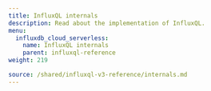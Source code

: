 ```yaml
---
title: InfluxQL internals
description: Read about the implementation of InfluxQL.
menu:
  influxdb_cloud_serverless:
    name: InfluxQL internals
    parent: influxql-reference
weight: 219

source: /shared/influxql-v3-reference/internals.md
---
```

